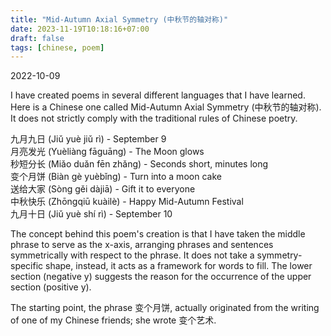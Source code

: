 ```yaml
---
title: "Mid-Autumn Axial Symmetry (中秋节的轴对称)"
date: 2023-11-19T10:18:16+07:00
draft: false
tags: [chinese, poem]
---
```


2022-10-09

I have created poems in several different languages that I have learned. Here is a Chinese one called Mid-Autumn Axial Symmetry (中秋节的轴对称). It does not strictly comply with the traditional rules of Chinese poetry.

九月九日 (Jiǔ yuè jiǔ rì) - September 9\
月亮发光 (Yuèliàng fāguāng) - The Moon glows\
秒短分长 (Miǎo duǎn fēn zhǎng) - Seconds short, minutes long\
变个月饼 (Biàn gè yuèbǐng) - Turn into a moon cake\
送给大家 (Sòng gěi dàjiā) - Gift it to everyone\
中秋快乐 (Zhōngqiū kuàilè) - Happy Mid-Autumn Festival\
九月十日 (Jiǔ yuè shí rì) - September 10

The concept behind this poem's creation is that I have taken the middle phrase to serve as the x-axis, arranging phrases and sentences symmetrically with respect to the phrase. It does not take a symmetry-specific shape, instead, it acts as a framework for words to fill. The lower section (negative y) suggests the reason for the occurrence of the upper section (positive y).

The starting point, the phrase 变个月饼, actually originated from the writing of one of my Chinese friends; she wrote 变个艺术.